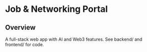 # Job & Networking Portal

## Overview
A full-stack web app with AI and Web3 features. See backend/ and frontend/ for code.
